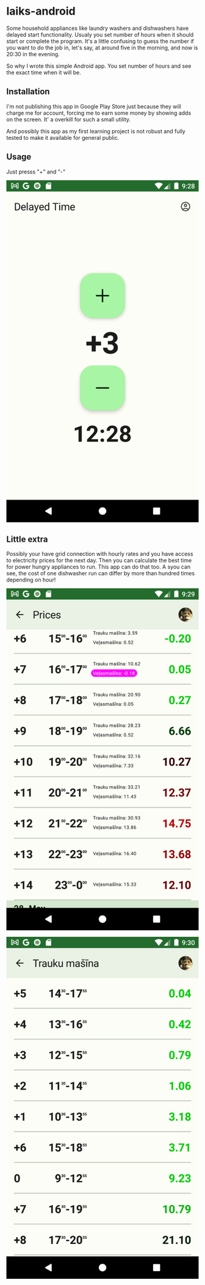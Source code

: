 # laiks-android

Some household appliances like laundry washers and dishwashers have delayed start functionality. Usualy you set number of hours when it should start or complete the program. 
It's  a little confusing to guess the number if you want to do the job in, let's say, at around five in the morning, and now is 20:30 in the evening.

So why I wrote this simple Android app. You set number of hours and see the exact time when it will be.

## Installation

I'm not publishing this app in Google Play Store just because they will charge me for account, forcing me to earn some money by showing adds on the screen. It' a overkill for such a small utility.

And possibly this app as my first learning project is not robust and fully tested to make it available for general public.

## Usage

Just presss "+" and "-"

![Main screen](/assets/Screenshot-1_20230527_092826.png)

## Little extra

Possibly your have grid connection with hourly rates and you have access to electricity prices for the next day. Then you can calculate the best time for power hungry appliances to run. This app can do that too. A syou can see, the cost of one dishwasher run can differ by more than hundred times depending on hour!

![Hourly prices](assets/Screenshot-2_20230527_092948.png)

![Costs to run the power applyance at certain time](assets/Screenshot-3_20230527_093025.png)

